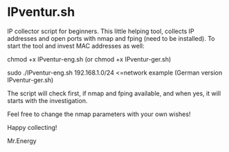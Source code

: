 # IPventur.sh
IP collector script for beginners.
This little helping tool, collects IP addresses and open ports with nmap and fping (need to be installed).
To start the tool and invest MAC addresses as well:

chmod +x IPventur-eng.sh (or chmod +x IPventur-ger.sh)

sudo ./IPventur-eng.sh 192.168.1.0/24 <=network example (German version IPventur-ger.sh)

The script will check first, if nmap and fping available, and when yes, it will starts with the investigation.

Feel free to change the nmap parameters with your own wishes!

Happy collecting!

Mr.Energy


